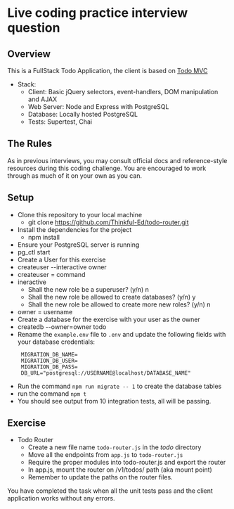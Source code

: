Live coding practice interview question
=======================================

## Overview

This is a FullStack Todo Application, the client is based on [Todo MVC](http://todomvc.com/)

- Stack:
  - Client: Basic jQuery selectors, event-handlers, DOM manipulation and AJAX
  - Web Server: Node and Express with PostgreSQL 
  - Database: Locally hosted PostgreSQL 
  - Tests: Supertest, Chai

## The Rules

As in previous interviews, you may consult official docs and reference-style resources during this coding challenge. You are encouraged to work through as much of it on your own as you can.

## Setup
- Clone this repository to your local machine
  - git clone https://github.com/Thinkful-Ed/todo-router.git
- Install the dependencies for the project
  - npm install
- Ensure your PostgreSQL server is running
 - pg_ctl start
- Create a User for this exercise
 - createuser --interactive owner
 - createuser = command
 - ineractive
    - Shall the new role be a superuser? (y/n) n
    - Shall the new role be allowed to create databases? (y/n) y
    - Shall the new role be allowed to create more new roles? (y/n) n
 - owner = username 
- Create a database for the exercise with your user as the owner
 - createdb --owner=owner todo
- Rename the `example.env` file to `.env` and update the following fields with your database credentials:
  ```
   MIGRATION_DB_NAME=
   MIGRATION_DB_USER=
   MIGRATION_DB_PASS=
   DB_URL="postgresql://USERNAME@localhost/DATABASE_NAME"
  ```
- Run the command `npm run migrate -- 1` to create the database tables
- run the command `npm t`
- You should see output from 10 integration tests, all will be passing.

## Exercise

- Todo Router
  - Create a new file name `todo-router.js` in the *todo* directory
  - Move all the endpoints from `app.js` to `todo-router.js`
  - Require the proper modules into todo-router.js and export the router
  - In app.js, mount the router on /v1/todos/ path (aka mount point)
  - Remember to update the paths on the router files.

You have completed the task when all the unit tests pass and the client application works without any errors.
